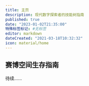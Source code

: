 ```yaml
---
title: 主页
description: 现代数字探索者的技能树指南
published: true
date: "2023-01-02T21:35:00"
特殊标签标记: #无标签
editor: markdown
dateCreated: "2021-03-18T10:32:32"
icon: material/home
---
```


## 赛博空间生存指南

待续……
